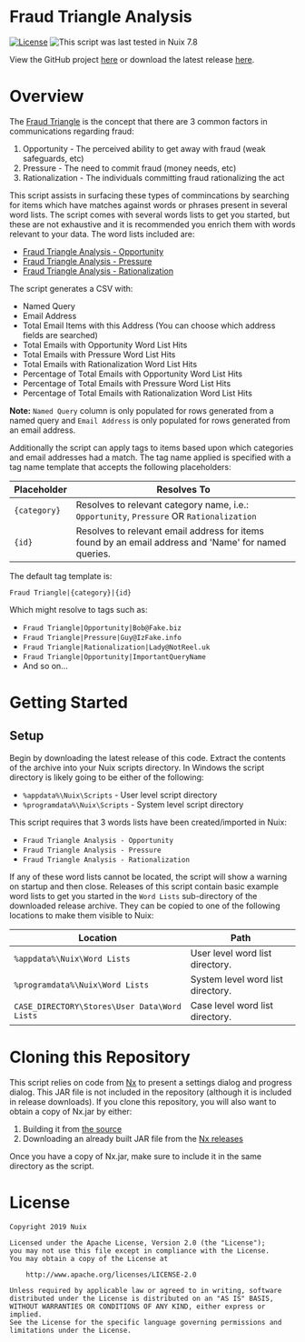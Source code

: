 Fraud Triangle Analysis
=======================

[![License](https://img.shields.io/badge/License-Apache%202.0-blue.svg)](http://www.apache.org/licenses/LICENSE-2.0) ![This script was last tested in Nuix 7.8](https://img.shields.io/badge/Script%20Tested%20in%20Nuix-7.8-green.svg)

View the GitHub project [here](https://github.com/Nuix/Fraud-Triangle-Analysis) or download the latest release [here](https://github.com/Nuix/Fraud-Triangle-Analysis/releases).

# Overview

The [Fraud Triangle](https://en.wikipedia.org/wiki/Fraud_deterrence#Fraud_Triangle) is the concept that there are 3 common factors in communications regarding fraud:
1. Opportunity - The perceived ability to get away with fraud (weak safeguards, etc)
2. Pressure - The need to commit fraud (money needs, etc)
3. Rationalization - The individuals committing fraud rationalizing the act

This script assists in surfacing these types of commincations by searching for items which have matches against words or phrases present in several word lists.  The script comes with several words lists to get you started, but these are not exhaustive and it is recommended you enrich them with words relevant to your data.  The word lists included are:

- [Fraud Triangle Analysis - Opportunity](https://github.com/Nuix/Fraud-Triangle-Analysis/blob/master/Ruby/FraudTriangleAnalysis.nuixscript/Word%20Lists/Fraud%20Triangle%20Analysis%20-%20Opportunity.words)
- [Fraud Triangle Analysis - Pressure](https://github.com/Nuix/Fraud-Triangle-Analysis/blob/master/Ruby/FraudTriangleAnalysis.nuixscript/Word%20Lists/Fraud%20Triangle%20Analysis%20-%20Pressure.words)
- [Fraud Triangle Analysis - Rationalization](https://github.com/Nuix/Fraud-Triangle-Analysis/blob/master/Ruby/FraudTriangleAnalysis.nuixscript/Word%20Lists/Fraud%20Triangle%20Analysis%20-%20Rationalization.words)

The script generates a CSV with:

- Named Query
- Email Address
- Total Email Items with this Address (You can choose which address fields are searched)
- Total Emails with Opportunity Word List Hits
- Total Emails with Pressure Word List Hits
- Total Emails with Rationalization Word List Hits
- Percentage of Total Emails with Opportunity Word List Hits
- Percentage of Total Emails with Pressure Word List Hits
- Percentage of Total Emails with Rationalization Word List Hits

**Note:** `Named Query` column is only populated for rows generated from a named query and `Email Address` is only populated for rows generated from an email address.

Additionally the script can apply tags to items based upon which categories and email addresses had a match.  The tag name applied is specified with a tag name template that accepts the following placeholders:

| Placeholder | Resolves To |
|-------------|-------------|
| `{category}` | Resolves to relevant category name, i.e.: `Opportunity`, `Pressure` OR `Rationalization` |
| `{id}` |Resolves to relevant email address for items found by an email address and 'Name' for named queries. |

The default tag template is:

`Fraud Triangle|{category}|{id}`

Which might resolve to tags such as:

- `Fraud Triangle|Opportunity|Bob@Fake.biz`
- `Fraud Triangle|Pressure|Guy@IzFake.info`
- `Fraud Triangle|Rationalization|Lady@NotReel.uk`
- `Fraud Triangle|Opportunity|ImportantQueryName`
- And so on...

# Getting Started

## Setup

Begin by downloading the latest release of this code.  Extract the contents of the archive into your Nuix scripts directory.  In Windows the script directory is likely going to be either of the following:

- `%appdata%\Nuix\Scripts` - User level script directory
- `%programdata%\Nuix\Scripts` - System level script directory

This script requires that 3 words lists have been created/imported in Nuix:

- `Fraud Triangle Analysis - Opportunity`
- `Fraud Triangle Analysis - Pressure`
- `Fraud Triangle Analysis - Rationalization`

If any of these word lists cannot be located, the script will show a warning on startup and then close.  Releases of this script contain basic example word lists to get you started in the `Word Lists` sub-directory of the downloaded release archive.  They can be copied to one of the following locations to make them visible to Nuix:

| Location | Path |
|----------|------|
| `%appdata%\Nuix\Word Lists` | User level word list directory. |
| `%programdata%\Nuix\Word Lists` | System level word list directory. |
| `CASE_DIRECTORY\Stores\User Data\Word Lists` | Case level word list directory. |

# Cloning this Repository

This script relies on code from [Nx](https://github.com/Nuix/Nx) to present a settings dialog and progress dialog.  This JAR file is not included in the repository (although it is included in release downloads).  If you clone this repository, you will also want to obtain a copy of Nx.jar by either:
1. Building it from [the source](https://github.com/Nuix/Nx)
2. Downloading an already built JAR file from the [Nx releases](https://github.com/Nuix/Nx/releases)

Once you have a copy of Nx.jar, make sure to include it in the same directory as the script.

# License

```
Copyright 2019 Nuix

Licensed under the Apache License, Version 2.0 (the "License");
you may not use this file except in compliance with the License.
You may obtain a copy of the License at

    http://www.apache.org/licenses/LICENSE-2.0

Unless required by applicable law or agreed to in writing, software
distributed under the License is distributed on an "AS IS" BASIS,
WITHOUT WARRANTIES OR CONDITIONS OF ANY KIND, either express or implied.
See the License for the specific language governing permissions and
limitations under the License.
```